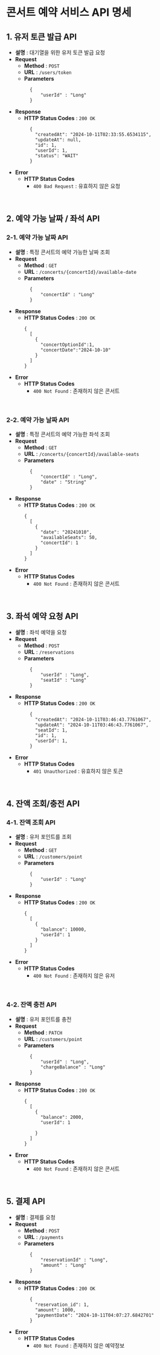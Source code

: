 # 콘서트 예약 서비스 API 명세

## 1. 유저 토큰 발급 API
  - **설명** :  대기열을 위한 유저 토큰 발급 요청
  - **Request**
    - **Method** : `POST`
    - **URL** : `/users/token`
    - **Parameters**
      ```
        {
            "userId" : "Long"
        }
      ```
  - **Response**
    - **HTTP Status Codes** : `200 OK`
      ```
        {
          "createdAt": "2024-10-11T02:33:55.6534115",
          "updateAt": null,
          "id": 1,
          "userId": 1,
          "status": "WAIT"
        }
      ```
  - **Error**
    - **HTTP Status Codes**
      - `400 Bad Request` : 유효하지 않은 요청

<br/>

## 2. 예약 가능 날짜 / 좌석 API
### 2-1. 예약 가능 날짜 API
- **설명** :  특정 콘서트의 예약 가능한 날짜 조회
- **Request**
    - **Method** : `GET`
    - **URL** : `/concerts/{concertId}/available-date`
    - **Parameters**
      ```
        {
            "concertId" : "Long"
        }
      ```
- **Response**
    - **HTTP Status Codes** : `200 OK`
      ```
      {
        [
          {
            "concertOptionId":1,
            "concertDate":"2024-10-10"
          }
        ]
      }
      ```
- **Error**
    - **HTTP Status Codes**
        - `400 Not Found` : 존재하지 않은 콘서트

<br/>

### 2-2. 예약 가능 날짜 API
- **설명** :  특정 콘서트의 예약 가능한 좌석 조회
- **Request**
    - **Method** : `GET`
    - **URL** : `/concerts/{concertId}/available-seats`
    - **Parameters**
      ```
        {
            "concertId" : "Long",
            "date" : "String"
        }
      ```
- **Response**
    - **HTTP Status Codes** : `200 OK`
      ```
      {
        [
          {
            "date": "20241010",
            "availableSeats": 50,
            "concertId": 1
          }
        ]
      }
      ```
- **Error**
    - **HTTP Status Codes**
        - `400 Not Found` : 존재하지 않은 콘서트

<br/>

## 3. 좌석 예약 요청 API
- **설명** :  좌석 예약을 요청
- **Request**
    - **Method** : `POST`
    - **URL** : `/reservations`
    - **Parameters**
      ```
        {
            "userId" : "Long",
            "seatId" : "Long"
        }
      ```
- **Response**
    - **HTTP Status Codes** : `200 OK`
      ```
        {
          "createdAt": "2024-10-11T03:46:43.7761067",
          "updateAt": "2024-10-11T03:46:43.7761067",
          "seatId": 1,
          "id": 1,
          "userId": 1,
        }
      ```
- **Error**
    - **HTTP Status Codes**
        - `401 Unauthorized` : 유효하지 않은 토큰

<br/>

## 4. 잔액 조회/충전 API
### 4-1. 잔액 조회 API
- **설명** :  유저 포인트를 조회
- **Request**
    - **Method** : `GET`
    - **URL** : `/customers/point`
    - **Parameters**
      ```
        {
            "userId" : "Long"
        }
      ```
- **Response**
    - **HTTP Status Codes** : `200 OK`
      ```
      {
        [
          {
            "balance": 10000,
            "userId": 1
          }
        ]
      }
      ```
- **Error**
    - **HTTP Status Codes**
        - `400 Not Found` : 존재하지 않은 유저

<br/>

### 4-2. 잔액 충전 API
- **설명** :  유저 포인트를 충전
- **Request**
    - **Method** : `PATCH`
    - **URL** : `/customers/point`
    - **Parameters**
      ```
        {
            "userId" : "Long",
            "chargeBalance" : "Long"
        }
      ```
- **Response**
    - **HTTP Status Codes** : `200 OK`
      ```
      {
        [
          {
            "balance": 2000,
            "userId": 1
          
          }
        ]
      }
      ```
- **Error**
    - **HTTP Status Codes**
        - `400 Not Found` : 존재하지 않은 콘서트

<br/>

## 5. 결제 API
- **설명** :  결제를 요청
- **Request**
    - **Method** : `POST`
    - **URL** : `/payments`
    - **Parameters**
      ```
        {
            "reservationId" : "Long",
            "amount" : "Long"
        }
      ```
- **Response**
    - **HTTP Status Codes** : `200 OK`
      ```
        {
          "reservation_id": 1,
          "amount": 1000,
          "paymentDate": "2024-10-11T04:07:27.6842701"
        }
      ```
- **Error**
    - **HTTP Status Codes**
        - `400 Not Found` : 존재하지 않은 예약정보

